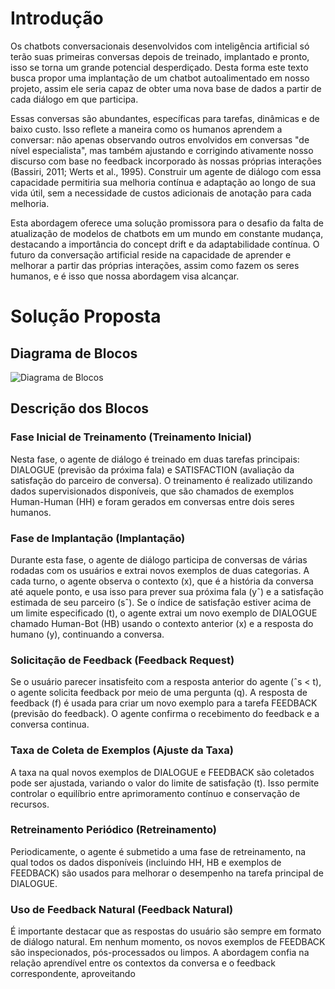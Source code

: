 # Introdução

Os chatbots conversacionais desenvolvidos com inteligência artificial só terão suas primeiras conversas depois de treinado, implantado e pronto, isso se torna um grande potencial desperdiçado. Desta forma este texto busca propor uma implantação de um chatbot autoalimentado em nosso projeto, assim ele seria capaz de obter uma nova base de dados a partir de cada diálogo em que participa.

Essas conversas são abundantes, específicas para tarefas, dinâmicas e de baixo custo. Isso reflete a maneira como os humanos aprendem a conversar: não apenas observando outros envolvidos em conversas "de nível especialista", mas também ajustando e corrigindo ativamente nosso discurso com base no feedback incorporado às nossas próprias interações (Bassiri, 2011; Werts et al., 1995). Construir um agente de diálogo com essa capacidade permitiria sua melhoria contínua e adaptação ao longo de sua vida útil, sem a necessidade de custos adicionais de anotação para cada melhoria.

Esta abordagem oferece uma solução promissora para o desafio da falta de atualização de modelos de chatbots em um mundo em constante mudança, destacando a importância do concept drift e da adaptabilidade contínua. O futuro da conversação artificial reside na capacidade de aprender e melhorar a partir das próprias interações, assim como fazem os seres humanos, e é isso que nossa abordagem visa alcançar.

# Solução Proposta

## Diagrama de Blocos

![Diagrama de Blocos](link_para_a_imagem.png)

## Descrição dos Blocos

### Fase Inicial de Treinamento (Treinamento Inicial)

Nesta fase, o agente de diálogo é treinado em duas tarefas principais: DIALOGUE (previsão da próxima fala) e SATISFACTION (avaliação da satisfação do parceiro de conversa). O treinamento é realizado utilizando dados supervisionados disponíveis, que são chamados de exemplos Human-Human (HH) e foram gerados em conversas entre dois seres humanos.

### Fase de Implantação (Implantação)

Durante esta fase, o agente de diálogo participa de conversas de várias rodadas com os usuários e extrai novos exemplos de duas categorias. A cada turno, o agente observa o contexto (x), que é a história da conversa até aquele ponto, e usa isso para prever sua próxima fala (yˆ) e a satisfação estimada de seu parceiro (sˆ). Se o índice de satisfação estiver acima de um limite especificado (t), o agente extrai um novo exemplo de DIALOGUE chamado Human-Bot (HB) usando o contexto anterior (x) e a resposta do humano (y), continuando a conversa.

### Solicitação de Feedback (Feedback Request)

Se o usuário parecer insatisfeito com a resposta anterior do agente (ˆs < t), o agente solicita feedback por meio de uma pergunta (q). A resposta de feedback (f) é usada para criar um novo exemplo para a tarefa FEEDBACK (previsão do feedback). O agente confirma o recebimento do feedback e a conversa continua.

### Taxa de Coleta de Exemplos (Ajuste da Taxa)

A taxa na qual novos exemplos de DIALOGUE e FEEDBACK são coletados pode ser ajustada, variando o valor do limite de satisfação (t). Isso permite controlar o equilíbrio entre aprimoramento contínuo e conservação de recursos.

### Retreinamento Periódico (Retreinamento)

Periodicamente, o agente é submetido a uma fase de retreinamento, na qual todos os dados disponíveis (incluindo HH, HB e exemplos de FEEDBACK) são usados para melhorar o desempenho na tarefa principal de DIALOGUE.

### Uso de Feedback Natural (Feedback Natural)

É importante destacar que as respostas do usuário são sempre em formato de diálogo natural. Em nenhum momento, os novos exemplos de FEEDBACK são inspecionados, pós-processados ou limpos. A abordagem confia na relação aprendível entre os contextos da conversa e o feedback correspondente, aproveitando
